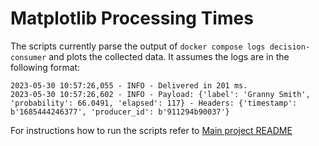 # Matplotlib Processing Times 
The scripts currently parse the output of `docker compose logs decision-consumer` and plots the collected data.
It assumes the logs are in the following format:

```
2023-05-30 10:57:26,055 - INFO - Delivered in 201 ms.
2023-05-30 10:57:26,602 - INFO - Payload: {'label': 'Granny Smith', 'probability': 66.0491, 'elapsed': 117} - Headers: {'timestamp': b'1685444246377', 'producer_id': b'911294b90037'}
```

For instructions how to run the scripts refer to [Main project README](../README.md#plot-delivery-times)